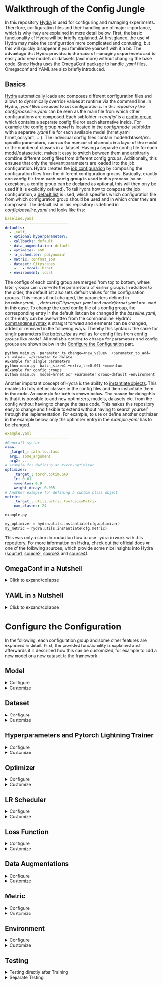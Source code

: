 # Walkthrough of the Config Jungle

In this repository [Hydra](https://hydra.cc/) is used for configuring and managing experiments.
Therefore, configuration files and their handling are of major importance, which is why they are explained in more detail below.
First, the basic functionality of Hydra will be briefly explained. 
At first glance, the use of Hydra may make the configuration more complicated and confusing, but this will quickly disappear if you familiarize yourself with it a bit.
The advantage that Hydra provides is the ease of managing experiments and to easily add new models or datasets (and more) without changing the base code.
Since Hydra uses the [OmegaConf](https://omegaconf.readthedocs.io/en/2.1_branch/) package to handle *.yaml* files, Omegaconf and YAML are also briefly introduced.

## Basics

[Hydra](https://hydra.cc/) automatically loads and composes different configuration files and allows to dynamically override values at runtime via the command line.
In Hydra, *.yaml* files are used to set configurations. 
In this repository the *config/baseline.yaml* can be seen as the main file from which other configurations are composed.
Each subfolder in *config/* is a [config group](https://hydra.cc/docs/tutorials/basic/your_first_app/config_groups/), which contains a separate config file for each alternative inside.
For example the config group *model* is located in the *config/model* subfolder with a separate *.yaml* file for each available model (hrnet.yaml, hrnet_ocr.yaml, ...).
The individual config files contain model/dataset/etc. specific parameters, such as the number of channels in a layer of the model or the number of classes in a dataset.
Having a separate config file for each model/dataset/etc. makes it easy to switch between them and arbitrarily combine different config files from different config groups.
Additionally, this ensures that only the relevant parameters are loaded into the job configuration.
Hydra creates the [job configuration](https://hydra.cc/docs/1.0/configure_hydra/job/) by composing the configuration files from the different configuration groups.
Basically, exactly one config file from each config group is used in this process 
(as an exception, a config group can be declared as optional, this will then only be used if it is explicitly defined).
To tell hydra how to compose the job configuration, a [default list](https://hydra.cc/docs/tutorials/basic/your_first_app/defaults/) is used, which specifies which configuration file from which configuration group should be used and in which order they are composed.
The default list in this repository is defined in *config/baseline.yaml* and looks like this:
````yaml
baseline.yaml
─────────────────────────────
defaults:
  - _self_
  - optional hyperparameters:
  - callbacks: default
  - data_augmentation: default
  - optimizer: SGD
  - lr_scheduler: polynomial
  - metric: confmat_IoU
  - dataset: Cityscapes
    -   - model: hrnet
  - environment: local
````
The configs of each config group are merged from top to bottom, where later groups can overwrite the parameters of earlier groups.
In addition to the order, the default list also sets default values for the configuration groups.
This means if not changed, the parameters defined in *baseline.yaml*,..., *datasets/Cityscapes.yaml* and *model/hrnet.yaml* are used in this case.
To change the used config file of a config group, the corresponding entry in the default list can be changed in the *baseline.yaml*, or the entry can be overwritten from the commandline.
Hydra's [commandline syntax](https://hydra.cc/docs/advanced/override_grammar/basic/#working-with-your-shell) is straight forward and elements can be changed, added or removed in the following ways.
Thereby this syntax is the same for single parameters like *batch_size* as well as for config files from config groups like *model*.
All available options to change for parameters and config groups are shown below in the [Configure the Configuration](#configure-the-configuration) part.
````shell
python main.py  parameter_to_change=<new_value>  +parameter_to_add=<a_value>  ~parameter_to_delete
#Example for single parameters
python main.py  batch_size=3 +extra_lr=0.001 ~momentum
#Example for config groups
python main.py  model=hrnet_ocr +parameter_group=default ~environment   
````
Another important concept of Hydra is the ability to [instantiate objects](https://hydra.cc/docs/advanced/instantiate_objects/overview/).
This enables to fully define classes in the config files and then instantiate them in the code.
An example for both is shown below.
The reason for doing this is that it is possible to add new optimizers, models, datasets etc. from the config without having to change the base code.
This makes this repository easy to change and flexible to extend without having to search yourself through the implementation.
For example, to use or define another optimizer in the example below, only the optimizer entry in the *example.yaml* has to be changed.
````yaml
example.yaml
─────────────────────────────
#Generall syntax
name:
  _target_: path.to.class
  arg1: some_argument
  arg2: ...
# Example for defining an torch-optimizer
optimizer:
    _target_: torch.optim.SGD
    lr: 0.01
    momentum: 0.9
    weight_decay: 0.005
# Another example for defining a custom class object
metric:
    _target_: utils.metric.ConfusionMatrix
    num_classes: 24
````

````py
example.py
─────────────────────────────
my_optimizer = hydra.utils.instantiate(cfg.optimizer)
my_metric = hydra.utils.instantiate(cfg.metric)
````

This was only a short introduction how to use hydra to work with this repository.
For more information on Hydra, check out the official docs or one of the following sources, which provide some nice insights into Hydra
([source1](https://github.com/lkhphuc/lightning-hydra-template),
[source2](https://www.sscardapane.it/tutorials/hydra-tutorial/),
[source3](https://towardsdatascience.com/complete-tutorial-on-how-to-use-hydra-in-machine-learning-projects-1c00efcc5b9b) and 
[source4](https://github.com/ashleve/lightning-hydra-template)).

## OmegaConf in a Nutshell

<details><summary>Click to expand/collapse</summary>
<p>

Hydra uses the package [OmegaConf](https://omegaconf.readthedocs.io/en/2.1_branch/) to handle *.yaml* files.
OnegaConf gives a lot of possibilities to work with *.yaml* files, but since hydra manages this for you in the background you do not need much of it for a basic use.
If you need further functionality, for example if you manually want to load or save files look 
at the official [OmegaConf docs](https://omegaconf.readthedocs.io/en/2.1_branch/).
The [**Access and Manipulation**](https://omegaconf.readthedocs.io/en/latest/usage.html#access-and-manipulation) of the cfg in python is straight forward:
````yaml
example.yaml
─────────────────────────────
Parameters:
  lr: 0.01
  epochs: 100
  whatever: 
  - 42
  - ...
````
````python3
main.py
─────────────────────────────
from omegaconf import OmegaConf
...
#For the example load the cfg manually, which is normally done automatically by hydra
cfg = OmegaConf.load("example.yaml") 

#Access over object and dictionary style
lr = cfg.Parameters.lr
lr = cfg["Parameters"]["lr"]

#Manipulation in the same way
cfg.Parameters.epochs = 300
cfg["Parameters"]["epochs"] = 300

#The same goes for accessing lists
x = cfg.Parameters.whatever[0]
````
[**Variable interpolation**](https://omegaconf.readthedocs.io/en/latest/usage.html#variable-interpolation) is another important concept of Hydra and Omegaconf.
When defining config files the situation will occur that variables from other config files are needed.
For example for defining the last layer of a model, the number of classes, which is defined in the specific dataset configs, may be needed.
Therefore, variable interpolation is used, which can be seen as a link to a position in the config, that is resolved at runtime.
Therefore, the variable is resolved from the dataset which used the current job and no conflicts occur between different dataset configs and the model config.
Variable interpolation is done with the following syntax:``${path.to.another.node.in.the.config}``.
and in that case the value will be the value of that node.
````yaml
dataset/a_dataset.yaml
─────────────────────────────
#@package _global_
...
dataset:
  num_classes: 24
````
````yaml
model/a_model.yaml
─────────────────────────────
#@package _global_
...
num_output_classes: ${dataset.number_classes}      #num_output_classes will have the value 24 at runtime
````
</p>
</details>

## YAML in a Nutshell

<details><summary>Click to expand/collapse</summary>
<p>

This is only a short introduction to YAML and only shows its basic syntax. This should be enough for defining your own yaml files, but if you need more information they can be found [here](https://docs.ansible.com/ansible/latest/reference_appendices/YAMLSyntax.html) for example.
The following examples are for Yaml in combination with OmegaConf and may not work for yaml alone.

Some  **Basic Assignments** are shown here:
````yaml
example.yaml
─────────────────────────────
#Comments in yaml
number: 10                   # Simple value, works for int and float.
string: Text|"Text"          # Strings, Quotation marks are not necessarily required.
empty: None| |Empty|Null
explicit_Type: !!float 1     # Explicitly defined type. works as well for other types like str etc.
missing_vale: ???            # Missing required value. The  has to be given e.g. from the commandline.
optional opt_value:          # Optional Value. Can be empty or ???, and will only be considered if it has a value.
value2: ${number}            # Value interpolation (takes the value of attribute number, in this case 10). $ indicates reference and {} is required.
value3: "myvalue ${number}"  # String interpolation, same as value interpolation just with string output.
booleans: on|off|yes|no|true|false|True|False|TRUE|FALSE    #multiple possibilities to define boolean values.
````
**List** are defined in the following way:
````yaml
alist:
- elem1                      # Elements need to be on the same indentation level
- elem2                      # There needs to be a space between dash and element
- ...
samelist: [elem1, elem2, ...]               # The same list can also be defined with this syntax
````
**Dictionaries** are defined in the following way:
````yaml
adict:
  key1: val1                    # Keys must be indented
  key2: val2                    # There has to be a space between colon and value
  ...                           # Each key may occur at most once
samedict: {key1: val1, key2: val2, ...}     # The same dict can also be defined with this syntax
````
For more complex files you will end up with lists of dictionaries and dictionaries of list and mixtures of both. But basically that's it!

</p>
</details>

# Configure the Configuration

In the following, each configuration group and some other features are explained in detail.
First, the provided functionality is explained and afterwards it is described how this can be customized, for example to add a new model or a new dataset to the framework.

## Model

<details><summary>Configure</summary>
<p>

Currently, the following models are supported, and they can be selected as shown below. By default hrnet is used.
- **hrnet**: [High-Resolution Network (HRNet)](https://arxiv.org/pdf/1904.04514.pdf). Segmentation model with a single output.
- **hrnet_ocr**: [Object-Contextual Representations (OCR)](https://arxiv.org/pdf/1909.11065.pdf). 
A HRNet backbone with an OCR head. 
The model has two outputs, a primary and an auxiliary one.
- **hrnet_ocr_aspp**: Additionally including an ASPP module into the ORC model. Again the model has two outputs.
- **hrnet_ocr_ms**: [Hierarchical Multiscale Attention Network](https://arxiv.org/pdf/2005.10821.pdf). Extends ORC with multiscale and attention. 
The model has 4 outputs: primary, auxiliary, high_scale_prediction, low_scale_prediction
  - ``MODEL.MSCALE_INFERENCE`` is used to enable/disable the use of multiple scales (only during inference and validation), which is False by default.
  - ``MODEL.N_SCALES`` defines the scales which are used during *MSCALE_INFERENCE*, by default *= [0.5, 1.0, 2.0]*
```shell
python main.py model=hrnet
python main.py model=hrnet_ocr
python main.py model=hrnet_ocr_aspp
python main.py model=hrnet_ocr_ms
python main.py model=hrnet_ocr_ms MODEL.MSCALE_INFERENCE=True MODEL.N_SCALES=[0.75, 1., 1.25]
```
Besides, the **MODEL.PRETRAINED** parameter can be used to indicate if pretrained weights should be used (True by default).
If enabled (*MODEL.PRETRAINED=True*) the possibility to select between different **pretrained weights**.
ImageNet, PaddleClass and Mapillary pretrained weights are provided.
By default, ImageNet weights are used:
````shell 
python main.py MODEL.PRETRAINED=False
python main.py MODEL.pretrained_on=ImageNet
python main.py MODEL.pretrained_on=Paddle
python main.py MODEL.pretrained_on=Mapillary
````

</p>
 </details>

<details><summary>Customize</summary>
<p>

Defining a custom model is done in two steps, first defining your custom pytorch model and afterwards setting up its config file.
1. **Defining your Pytorch Model**, thereby the following thinks have to be considered:
   - optional: Put your *model file* in the *models/* folder to keep things tidy
   - **Model Output**: Your model should **return a dict** which contain all the models outputs. The naming can be arbitrary.
   For example if you have one output return as follows: ``return {"out": model_prediction}``. If you have multiple output to it analogues:
``return {"main": model_prediction, "aux": aux_out}``.
It should be noted that the **order of the outputs is relevant**. Only the first output is used for updating the metric during validation.
Further the order of the outputs should match the order of your losses in *lossfunction* and the weights in *lossweights*.(see [Lossfunction](#loss-function) for more details on that)
   
2. **Setting up your model config**
   - Create a *custom_model.yaml* file in *config/model/*. For the content of the *.yaml* file adopt the following dummy.
   you can 
````yaml 
#@package _global_
### model is used to initialize your custom model, 
### _target_: should point to your model class or a getter function which returns your model
### afterwards you can handle your custom input arguments which are used to initialize the model
model:
   _target_: models.my_model.get_model     #if you want to use a getter function to load weights or initialize you model
   #_target_: models.my_model.Model        #if you want to load the Model directly
   num_classes:  ${DATASET.NUM_CLASSES}    # Example arguments, for example the number of classes
   pretrained: ${MODEL.PRETRAINED}         # of if pretrained weights should be used
   arg1: ...
### MODEL IS USED TO STORE INFORMATION WHICH ARE NEEDED FOR YOUR MODEL
MODEL:
  #REQUIRED MODEL ARGUMENTS
  NAME: MyModel            #Name of the model is needed for logging
  #YOUR ARGUMENTS, FOR EXAMPLE SOMETHINNK LIKE THAT
  PRETRAINED: True         # you could want a parameter to indicate if pretrained weights should be used or not 
  PRETRAINED_WEIGHTS: /pretrained/weights.pth  # give the path to the weights      
````

</p>
</details>

## Dataset

<details><summary>Configure</summary>
<p>

Currently, the following datasets are supported, and they can be selected as shown below. By default, the cityscapes dataset is used.
- **Cityscapes**: [Cityscapes dataset](https://www.cityscapes-dataset.com/) with using fine annotated images. Contains 19 classes and 2.975 training and 500 validation images.
- **Cityscapes_coarse**: [Cityscapes dataset](https://www.cityscapes-dataset.com/) with using coarse annotated training images. Contains 19 classes and ~20.000 training images. 
For validation the 500 fine annotated images from Cityscape are used.
- **Cityscapes_fine_coarse**: [Cityscapes dataset](https://www.cityscapes-dataset.com/) with using coarse and fine annotated training images. Contains 19 classes and ~23.000 training images. 
For validation the 500 fine annotated images from Cityscape are used.
- **VOC2010_Context**: [PASCAL Context](https://cs.stanford.edu/~roozbeh/pascal-context/) dataset, which is an extension for the [PASCAL VOC2010 dataset](http://host.robots.ox.ac.uk/pascal/VOC/voc2010/) and contains additional segmentation masks. 
It contains 5.105 training and 4.998 validation images.
This dataset contains 59 classes. For the 60 class setting see below. 
- **VOC2010_Context_60**: The **VOC2010_Context** dataset with an additional background class, resulting in a total of 60 classes.

```shell
python main.py dataset=Cityscapes
python main.py dataset=Cityscapes_coarse
python main.py dataset=Cityscapes_fine_coarse
python main.py dataset=VOC2010_Context
python main.py dataset=VOC2010_Context_60
```
</p>
 </details>


<details><summary>Customize</summary>
<p>

Defining a custom dataset is done in two steps, first defining your custom pytorch dataset and afterwards setting up its config file.
1. **Defining your pytorch Dataset**, thereby consider that the following structure is required (mainly pytorch basic) and see the dummy below:
   - \__init__(self, custom_args, split, transforms):
     - *custom_args*: your custom input arguments (for example data_root etc.). They will be given to your dataset from the config file (see below).
     - *split*: one of the following strings: \["train","val","test"]. To define if train, validation or test set should be returned.
     - *transforms*: Albumentations transformations
   - \__getitem__(self, idx):
     - getting some index and should the output should look similar to: *return img, mask* 
     - with ````img.shape = [c, height, width]```` and ````mask.shape = [height, width]````, where *c* is the number of channels. For example *c=3* if you use RGB data.
   - \__len(self)__:
     - return the number of samples in your dataset, something like: *return len(self.img_files)*
   ````py
   class Custom_dataset(torch.utils.data.Dataset):
    def __init__(self,root,split,transforms):
        # get your data for the corresponding split
        if split=="train":
             self.imgs = ...
             self.masks = ...
        if split=="val" or split=="test":       #if you have dont have a test set use the validation set
             self.imgs = ...
             self.masks = ...
        
        #save the transformations
        self.transforms=transforms

    def __getitem__(self, idx):
        # reading images and masks as numpy arrays
        img =cv2.imread(self.imgs[idx])
        img = cv2.cvtColor(img, cv2.COLOR_BGR2RGB)  # cv2 reads images in BGR order

        mask=cv2.imread(self.masks[idx],-1)

        # thats how you apply Albumentations transformations
        transformed = self.transforms(image=img, mask=mask)
        img = transformed['image']
        mask = transformed['mask']
        
        return img, mask.long()

    def __len__(self):
        return len(self.imgs)
   ````
2. **Setting up your dataset config** 
   - Create a *custom_dataset.yaml* file in *config/datasets/*. For the content of the *.yaml* file adopt the following dummy:
   
   ````yaml 
   #@package _global_
   ### dataset is used to initialize your custom dataset, 
   ### _target_: should point to your dataset class
   ### afterwards you can handle your custom input arguments which are used to initialize the dataset
   dataset:
     _target_: datasets.MyDataset.Custom_dataset 
     root: /home/.../Datasets/my_dataset     #the root to the data as an example input
     #root: ${path.my_dataset}               #the root if defined in config/environment/used_env.yaml
     input1: ...                    #All your other input arguments
     input2: ...
   ### DATASET is used to store information about the dataset which are needed during training
   DATASET:
     ## REQUIRED DATASER ARGUMENTS
     NAME:            #Used for the logging directory
     NUM_CLASSES:     #Needed for defining the model and the metrics
     IGNORE_INDEX:    #Needed for the loss function, if no ignore indes set to 255 or another number which do no occur in your dataset 
     ## OPTIONAL, BUT NEEDED IF WEIGHTED LOSSFUNCTIONS ARE USED
     CLASS_WEIGHTS: [ 0.9, 1.1, ...]                #should be standardized for using wRMI (mean=1)
     ##OPTIONAL, CAN BE USED FOR NICER FOR LOGGING 
     CLASS_LABELS:
        - class1
        - class2 ...
   ````

</p>
</details>

## Hyperparameters and Pytorch Lightning Trainer

<details><summary>Configure</summary>
<p>

#### Hyperparameters
The following hyperparameters are supported and can be changed in the *baseline.yaml* directly or can be overwritten from the command line as shown below. 
 - **epochs:** number of epochs for training.
 - **batch_size:** defines the batch size during training (per GPU). 
 - **val_batch_size:** defines the batch size during validation and testing (also per GPU). Is set to batch_size if not specified.
 - **num_workers:** number of workers for the dataloaders.
 - **lr:** initial learning rate for training.
 ```` shell
 python main.py epochs=100 batch_size=7 val_batch_size=3 num_workers=4 lr=0.001
  ```` 
#### Pytorch Lightning Trainer
Since Pytorch Lightning is used as training framework, with the trainer class as central unit, 
some additional parameters can be defined by passing them to the Pytorch Lightning Trainer.
The *pl_trainer* entry in the baseline.yaml is used for this purpose.
By default, this looks like the following and arguments can be overwritten/added/removed as shown below:

```` yaml
baseline.yaml
------------------
pl_trainer:                     # parameters for the pytorch lightning trainer
  max_epochs: ${epochs}         # parsing the number of epochs which is defined as a hyperparameter
  gpus: -1                      # defining the used GPUs - in this case using all available GPUs
  precision: 16                 # using Mixed Precision
  sync_batchnorm: True          # using synchronized batch normalization for multi gpu training
  benchmark: True               # using benchmark for faster training
````
````shell
#Overwriting
python main.py pl_trainer.precision=32 pl_trainer.benchmark=false
#Adding
python main.py +fast_dev_run=True +pl_trainer.reload_dataloaders_every_n_epochs=2 
#Removing
python main.py ~pl_trainer.precision 
````
A full list of all available options of the Pytorch Lightning Trainer class can be seen in the [Lightning docs](https://pytorch-lightning.readthedocs.io/en/stable/common/trainer.html#trainer-class-api). \
Some arguments are defined inside the code and can't be overwritten from the config file. 
These parameters are not intended to be changed, if you still want to adapt them you can do this in *main.py* in the *training_loop* function.
The effected parameters are:
- *callbacks*: callbacks are defined in *config/callbacks*, so add your callbacks there
- *logger*: tb_logger is used by default
- *strategy*: ddp if multiple gpus are used, else None

</p>
</details>

<details><summary>Customize</summary>
<p>

Hyperparameters can be added or changed in *baseline.yaml* or from the commandline.
For different experiments, a group of parameters may need to be adjusted at once.
To not have to change them manually each time there is an optional *hyperparameters* config group to easily switch between different hyperparameter settings.
Create *hyperparameters/my_hparams.yaml* and insert all parameters that differ from the baseline into it.
A dummy and how this can be used it shown below:

````yaml
config/hyperparameters/my_hparams.yaml
─────────────────────────────
# @package _global_
batch_size: 6
val_batch_size: 4
epochs: 175
lossfunction: RMI
...
#Also fo Pytorch Lightning Trainer Arguments
pl_trainer:                                
  precision: 32           
  sync_batchnorm: False            
  ...               
````

````shell
python main hyperparameters=my_hparams
````

</p>
</details>

## Optimizer

<details><summary>Configure</summary>
<p>

Currently [Stochastic Gradient Descent (SGD)](https://pytorch.org/docs/stable/generated/torch.optim.SGD.html) is the only supported optimizer.
SGD can be adapted by changing the following parameters in the *baseline.yaml* of from the command line. 
Since the pytorch implementation of SGD is used also other parameters of the SGB class, like nesterov, can be passed:
 - **weight_decay:** default = 0.0005
 - **momentum:** default = 0.9
````shell
python main weight_decay=0.0001 momentum=0.8 +optimizer.nesterov=True
````

</p>
</details>

<details><summary>Customize</summary>
<p>

To add a custom optimizer create a *my_optimizer.yaml* file in *config/optimizer/*.
A dummy and how this can be used it shown below. 
Besides the arguments which are defined in the config the optimizer will be also initialized with the model parameters in the following way:
``optimizer=hydra.utils.instantiate(self.config.optimizer,self.parameters())``

`````yaml
config/optimizer/my_optimizer.yaml
─────────────────────────────
_target_: path.to.my.optimizer.class      #for example torch.optim.SGD
lr: ${lr}
arg1: custom_args 
arg2: ...
`````

````shell
python main optimizer=my_optimizer
````

</p>
</details>

## LR Scheduler

<details><summary>Configure</summary>
<p>

Currentyl the following schedulers are supported and can be used as shown below.
By default the polynomial scheduler is used (stepwise):
   - polynomial: Polynomial lr scheduler over the number of steps: *(1-current_step/max_step)^0.9*
   - polynomial_epoch: Polynomial lr scheduler over number of epochs: *(1-current_epoch/max_epoch)^0.9*

````shell
python main lr_scheduler=polynomial
python main lr_scheduler=polynomial_epoch
````

</p>
</details>

<details><summary>Customize</summary>
<p>


To add a custom lr_scheduler create a *my_scheduler.yaml* file in *config/lr_scheduler/*.
A dummy and how this can be used it shown below. 
Besides the arguments which are defined in the config, the lr scheduler will be also initialized with the optimizer, in the following way:
``scheduler=hydra.utils.instantiate(self.config.lr_scheduler.scheduler,
                                                                 optimizer=self.optimizer,
                                                                 max_steps=max_steps)``
As you can see also the maximum number of steps is given to the scheduler since this can only be calculated during runtime.
Even if you do not want to use this information make sure to catch the input argument.

`````yaml
config/lr_scheduler/my_scheduler.yaml
─────────────────────────────
interval: step #or epoch    # when the scheduler should be called, at each step of each epoch
frequency: 1                # how often should it be called, in most cases this should be 1
monitor: metric_to_track    # parameter for pytorch lightning to log the lr
scheduler:                  #defining the actuel scheduler class
    _target_: path.to.my.scheduler.class    # path to your scheduler
    arg1: custom_args       # arguments for the scheduler
    arg2: ...           
`````

````shell
python main lr_scheduler=my_scheduler
````

</p>
</details>

## Loss Function

<details><summary>Configure</summary>
<p>

There are two parameters to define the functionality of the loss function. 
The *lossfunction* parameter is used to define one or multiple loss functions.
The *lossweights* parameter is used to weight the different losss functions.
Both are explained in more detail in the following and can be overwritten from the commandline as shown below:
 - **lossfunction:** defines the loss function to be used and can be set by: ``lossfunction="CE"`` for using Cross Entropy Loss.
If the model has multiple outputs a list of loss functions can be passed, where the order inside the list corresponds to the order of the model outputs.
For example: ``lossfunction=["RMI","CE"]`` if the RMI loss should be used for the primary model output and Cross Entropy for the secondary output. 
The following losses are supported and can be selected by using the corresponding name/abbreviation:
   - **CE**: [Cross Entropy Loss](https://pytorch.org/docs/1.9.1/generated/torch.nn.CrossEntropyLoss.html)
   - **wCE**: CE with using weighting of classes
   - **RMI**: [Region Mutual Information Loss for Semantic Segmentation](https://arxiv.org/pdf/1910.12037.pdf)
   - **wRMI**: slightly adopted RMI with using weighting of classes
   - **DC**: Dice Loss
   - **DC_CE**: Combination of Dice and Cross Entropy Loss
   - **TOPK**: TOPK loss
   - **TOPK_CE**: Combination of TOPK and Cross Entropy Loss
 - **lossweight**: In the case of multiple losses, it may be useful to weight the losses differently.
Therefore pass a list of weights where the length correspond to the number of losses/model outputs. 
For two outputs this can be done in the following way: ``lossweight=[1, 0.4]`` to weight the primary loss by 1 while the second output is weighted less with 0.4.
If not specified no weighting is done.
By default ``lossweight=[1, 0.4, 0.05, 0.05]`` is used.
```shell
python main.py lossfunction=wCE lossweight=1                    #For one output like for HRNet
python main.py lossfunction=[RMI, CE] lossweight=[1,0.4]          #Two outputs like OCR and OCR+ASPP
python main.py lossfunction=[wRMI, wCE, wCE, wCE] lossweight=[1, 0.5, 0.1, 0.05]  #Four outputs like OCR+MS
```
Consider the number of outputs of each model for **defining the correct number of losses in the right order**. 
If the number of given loss functions/lossweights is higher than the number of model outputs that's no problem and only the first corresponding lossfunctions/lossweights are used.
For the supported models the number of outputs looks like this:
- hrnet:  1 output
- hrnet_ocr: 2 outputs *[primary, auxiliary]*
- hrnet_ocr_aspp: 2 outputs *[primary, auxiliary]*
- hrnet_ocr_ms: 4 outputs *[primary, auxiliary, high_scale_prediction, low_scale_prediction]*

</p>
 </details>


<details><summary>Customize</summary>
<p>

The loss function in defined using the *get_loss_function_from_cfg* function in *utils/lossfunction*.
Inside the function your have access to everything what is defined in the cfg.
To add a custom loss function just add the following onto the bottom of the function:
````py 
elif LOSSFUNCTION == "MYLOSS":
        ...                  #do whatever you need
        loss_function = MyLoss(...)
````
The loss function will be called in the following way:
````lossfunction(y_pred, y_gt) ```` with ````y_pred.shape = [batch_size, num_classes, height, width] ```` and ````y_gt.shape = [batch_size, height, width]````.
If you need the data in another format you can use for example *lambda functions* (look at the definition of "DC_CE" loss in the get_loss_function_from_cfg).

</p>
</details>

## Data Augmentations

<details><summary>Configure</summary>
<p>

Some predefined data augmentation pipelines are provided (see in the *conifg/data_augmentation/* folder). 
For the provided datasets the augmentation with the corresponding name is used by default.
The data augmentations can be selected by the following command.
````shell
python main.py data_augmentation=VOC2010_Context
python main.py data_augmentation=Custom_augmentation
````

</p>
</details>

<details><summary>Customize</summary>
<p>

For Data Augmentation the [Albumentations](https://albumentations.ai/docs/) package is used.
A short introduction to use Albumentations for semantic segmentation is give [here](https://albumentations.ai/docs/getting_started/mask_augmentation/) 
and an overview about all transformations which are supported by Albumentations is given [here](https://albumentations.ai/docs/getting_started/transforms_and_targets/).
Thereby this repository provides a simple API for defining data augmentations.
To define custom data augmentations adopt the following example and put it into *config/data_augmentations/custom_augmentation.yaml*.
Train and Test transformations are defined separately using *AUGMENTATIONS.TEST* and *AUGMENTATIONS.TRAIN* (see example).
Thereby different Albumentations transformations are listed in list format, while there parameters are given as dicts.
Some transformations like *Compose()* or *OneOf()* need other transformations as input.
Therefore, recursively define these transformations in the *transforms* parameter of the outer transformation(Compose, OneOf, ...) like it can be seen in the example.
Consider that only [Albumentations transformations](https://albumentations.ai/docs/getting_started/transforms_and_targets/) are supported.
Typically, an Albumentation transformation pipeline consists of an outer *Compose* containing the list of all operations and the last operation is a *ToTensorV2*.

````yaml
config/data_augmentations/custom_augmentation.yaml
─────────────────────────────
#@package _global_
AUGMENTATIONS:
  VALIDATION:
    - Compose:
        transforms:
           - Normalize:
              mean: [ 0.485, 0.456, 0.406 ]
              std: [ 0.229, 0.224, 0.225 ]
           - ToTensorV2:
  TEST: ${AUGMENTATIONS.VALIDATION}  #WHEN SAME AUGMENTATIONS ARE USED FOR TESTING AND VALIDATION
                                     #OTHERWISE DEFINE THEM LIKE VALIDATION AND TRAIN
  TRAIN:
    - Compose:
        transforms:
          # Dummy structure
          - Albumentations_transformation:
              parameter1: ...
              parameter2: ...
              ...
          #some example transformations
          - RandomCrop:
              height: 512
              width: 1024
          #Nested Transformation
          - OneOf:
              transforms:
                - HorizontalFlip:
                    p: 0.5
          -  ...    # put other transformations here
          - Normalize:
              mean: [ 0.485, 0.456, 0.406 ]
              std: [ 0.229, 0.224, 0.225 ]
          - ToTensorV2:
````
However, for very complex data augmentation pipelines this API requires a high effort and is not suitable.
For this case you can define your augmentation pipeline with Albumentations and output the pipeline as dict or save it as .json. This dict (or the content of the .json file) can then be inserted under the argument FROM_DICT.
An example can be seen below and in the *data_augmentations/autoaugment_.yaml* files.

````yaml
TRAIN:
    FROM_DICT: {"__version__": "1.1.0", "transform": {"__class_fullname__": "Compose", "p": 1.0, "transforms": [{"__class_fullname__": "RandomCrop", "always_apply": false, "p": 1.0, ... ,{"__class_fullname__": "ToTensorV2", "always_apply": true, "p": 1.0, "transpose_mask": true}], "bbox_params": null, "keypoint_params": null, "additional_targets": {}}}
````
</p>
</details>

## Metric

<details><summary>Configure</summary>
<p>

The metric used in this repository is the mean of Intersection over Union (*mean_IoU*)(class wise). 
This metric updates a confusion matrix and outputs a mean IoU (mIoU) at the end of each epoch.
If you additionally want to log the results for each class you can use *mean_IoU_Class*.
Some additional configurations are provided, adopt them in the config files or override them from commandline:
- **METRIC.METRIC_CALL**: Defines when the metric should be computed and should be one of ["global", "stepwise", "global_and_stepwise"]. 
For *global* the metric is updated in each step and computed once at the end of each epoch.
For *stepwise* the metric is computed in each step and averaged at the end of each epoch.
For *global_and_stepwise* both is done separately.
If *stepwise* is used the name of the logged metric will have a "_stepwise" postfix.
A short example when using the IoU: With using *METRIC.METRIC_CALL=global* the confusionmatrix is updated in each step and the IoU is computed once at the end of the epoch.
With using *METRIC.METRIC_CALL=stepwise* the IoU is computed for each sample and these IoUs are averaged at the end of the epoch.
- **METRIC.DURING_TRAIN**: True or False, provides the possibility to have a separate metric during training.

````shell
python main.py metric=mean_IoU                  # mean intersection over union
python main.py metric=mean_IoU_Class            # mean intersection over union with logging IoU of each class
python main.py METRIC.METRIC_CALL=global_and_stepwise METRIC.DURING_TRAIN=True       # change metric settings
````
</p>
 </details>

<details><summary>Customize</summary>
<p>

For defining a new metric use the [torchmetric](https://torchmetrics.readthedocs.io/en/stable/pages/implement.html) package.
This makes the metric usable for multi-GPU training, a python dummy for such a metric can be found below.
More information on how to define a torchmetrics can be found [here](https://torchmetrics.readthedocs.io/en/stable/pages/implement.html)
As a restriction in this repository, the *compute()* method must return either a single tensor or a dict. 
A dict should be used when multiple metrics are returned, e.g. the IoU for each class separately.  
If a dict is used the metric is logged named by the corresponding key, if a single tensor is returned it will be named by name of the metric defined in the config.

````py
from torchmetrics import Metric

class CustomMetric(Metric):
    def __init__(self,...):
        ...
        #define state variables like this to make your metric multi gpu usable
        self.add_state("variable",default=XXX, dist_reduce_fx="sum",)
        ...

    def update(self, pred, gt):                  # get the ground truth(gt) and the models prediction of each batch
        ...                                     # pred.shape= [batch_size, num_classes, height, width]
                                                # gt.shape= [batch_size, height, width]
    def compute(self):
        ...                                     # do your computations
        return metric                           # return the metric which should be optimized
        #return {"metric1":value,"metric2":value,...}    # if you want additional metrics to be logged return them 
                                                                             # in dict format as a second arguments
````

After implementing the metric you have to set up the config of the metric.
Therefore create a *my_metric.yaml* in *config/metric/* and use the following dummy to define the metric.
*METRIC.NAME* should be the name of your target metric which should be one of the metrics defined in METRIC.METRICS.
The remaining Parameters should be set as described in the *Configure* section above

`````yaml
config/metric/my_metric.yaml
─────────────────────────────
#@package _global_
METRIC:
  NAME: mymetric_name              # Name of the target metric should be on of the names defined in METRIC.METRICS
  #NAME: mymetric_name_stepwise    # if a stepwise metric is used add a _stepwise postfix
  DURING_TRAIN: False
  METRIC_CALL: global # on of ["global", "stepwise", "global_and_stepwise"]. Defines if the metric is computed stepwise o
  METRICS:
    mymetric_name:                # define teh name of the metric, needed for logging and to find the target metric (see METRIC.NAME)
      _target_: utils.metric.myMetricClass    # path to the metric Class
      ...
      #num_classes: ${DATASET.NUM_CLASSES}    # list of arguments for initialization, e.g. number of classes
`````
````shell
python main.py metric=my_metric
````

</p>
</details>



## Environment

<details><summary>Configure</summary>
<p>

If you run code on different devices (e.g. on your local machine and a gpu-cluster) it can make sense to group all environment specific settings, e.g. paths or hyperparameters like the batch size, to enable easy switching between them. 
Different environments are stored in the *conifg/environment/* folder and can be used in the following way. 
To add you own environment look at the customization chapter. By default ``environment=local``.

````shell
python main.py environment=cluster
python main.py environment=local
````

</p>
 </details>

<details><summary>Customize</summary>
<p>

An environment config contains everything with is specific for the environment like paths or specific parameters but 
also to reach environment specific behaviour by for example enable/disable checkpoint saving or thr progressbar.
Since the environment config is merged into the baseline config at last, you can override all parameters from there.
For adding a new environment config create a *custom_env.yaml* file in *config/environment/* and adapt the following dummy: 

````yaml
config/envrironment/custom_env.yaml
─────────────────────────────
#@package _global_

#Output directory for logs and checkpoints
LOGDIR: logs/
#Paths to datasets
paths:
  cityscapes: /home/.../Datasets/cityscapes
  VOC2010_Context: /home/.../Datasets/VOC2010_Context
  other_datasets: ...
#Whatever you need
CUSTOM_PATH: ...  
Some_Parameter: ...
...
````
````shell
python main.py environment=custom_env
````

</p>
</details>

## Testing

<details><summary>Testing directly after Training</summary>
<p>

**Currently out ot use since problems occur together with multi gpu training**
**Instead use Separate Testing**

If your model has different behaviour during inference or testing than during training you may directly want to evaluate your model with this changed behaviour.
For example if you want multiscale testing or want to add a scale to MS OCR.
Put the following in somewhere in your config (for example into the model or dataset config).
Consider that a test dataset is needed, if you don't have one use can use the validation set instead.

````yaml
config/somewhere/xxx.yaml
─────────────────────────────
TESTING:
  TEST_AFTERWARDS: True       # This flag indicates if the model should be tested afterwards
  SCALES: [0.5, 0.75, 1.0, 1.25, 1.5, 1.75, 2.0]    #scales for multiscale testing, if not wanted delete the line
  FLIP: True                  # if flipping should be used during testing, delete the line if not wanted
  OVERRIDES:                  # Put arguments here which should be overriten in the config for testing
    val_batch_size: 1         # In this example the batch size should be 1 for testing
````
Multiscale testing and flipping is already supported, if your needed behaviour goes further, you can change the config for testing using the *OVERRIDES* argument.
Change the config there to meet your desires. 

</p>
 </details>

<details><summary>Separate Testing</summary>
<p>

If you have trained a model and want to test it with other settings or other data you can use the validation.py file.
The function expects a *ckpt_dir* arguments which is the path to the experiment you want to test (dir to the folder which contains *checkpoints/*, *hydra/* etc.).
The config from this experiment is loaded and merged with *config/baseline.yaml* to define the testing configuration.
You can also use Hydras commandline syntax to change the config to your needs.
consider that if your config contains a TESTING (see *-Testing directly after Training-* above) entry the content of this is also merged into the config.
Multiscale testing and flipping are supported, and you can use it in the following way from the commandline, or include it into your config file (see *-Testing directly after Training-* above).

`````shell
# pass a path and some arguments you want to change
python validation.py ckpt_dir=<somepath>  arg_to_overrice=new_value ...
# how to use multiscale testing
python validation.py ckpt_dir=<somepath> TESTING.SCALES=[0.5, ..., 2.0]  TESTING.FLIP=True
# example
python validation.py ckpt_dir="/home/.../PASCALContext/hrnet/data_augmentations=PASCALContext_epochs=200/2022-01-18_16-05-09" environment=local TESTING.SCALES=[0.5, 0.75, 1.0, 1.25, 1.5, 1.75, 2.0]  TESTING.FLIP=True
`````

</p>
 </details>
